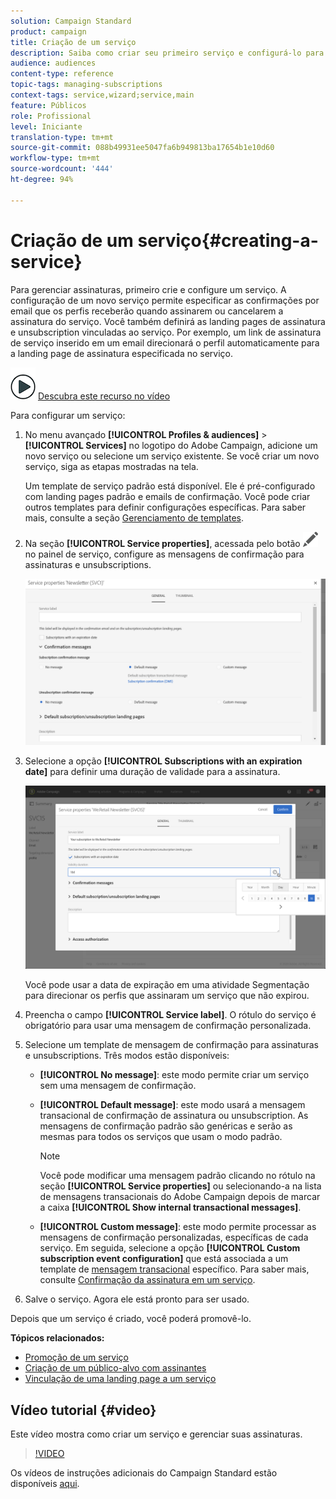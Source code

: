 ```yaml
---
solution: Campaign Standard
product: campaign
title: Criação de um serviço
description: Saiba como criar seu primeiro serviço e configurá-lo para enviar confirmações por email aos assinantes.
audience: audiences
content-type: reference
topic-tags: managing-subscriptions
context-tags: service,wizard;service,main
feature: Públicos
role: Profissional
level: Iniciante
translation-type: tm+mt
source-git-commit: 088b49931ee5047fa6b949813ba17654b1e10d60
workflow-type: tm+mt
source-wordcount: '444'
ht-degree: 94%

---
```



# Criação de um serviço{#creating-a-service}

Para gerenciar assinaturas, primeiro crie e configure um serviço. A configuração de um novo serviço permite especificar as confirmações por email que os perfis receberão quando assinarem ou cancelarem a assinatura do serviço. Você também definirá as landing pages de assinatura e unsubscription vinculadas ao serviço. Por exemplo, um link de assinatura de serviço inserido em um email direcionará o perfil automaticamente para a landing page de assinatura especificada no serviço.

![](assets/do-not-localize/how-to-video.png) [Descubra este recurso no vídeo](#video)

Para configurar um serviço:

1. No menu avançado **[!UICONTROL Profiles & audiences]** > **[!UICONTROL Services]** no logotipo do Adobe Campaign, adicione um novo serviço ou selecione um serviço existente. Se você criar um novo serviço, siga as etapas mostradas na tela.

   Um template de serviço padrão está disponível. Ele é pré-configurado com landing pages padrão e emails de confirmação. Você pode criar outros templates para definir configurações específicas. Para saber mais, consulte a seção [Gerenciamento de templates](../../start/using/marketing-activity-templates.md).

1. Na seção **[!UICONTROL Service properties]**, acessada pelo botão ![](assets/edit_darkgrey-24px.png) no painel de serviço, configure as mensagens de confirmação para assinaturas e unsubscriptions.

   ![](assets/lp_service_parameters.png)

1. Selecione a opção **[!UICONTROL Subscriptions with an expiration date]** para definir uma duração de validade para a assinatura.

   ![](assets/lp_service_expiration.png)

   Você pode usar a data de expiração em uma atividade Segmentação para direcionar os perfis que assinaram um serviço que não expirou.

1. Preencha o campo **[!UICONTROL Service label]**. O rótulo do serviço é obrigatório para usar uma mensagem de confirmação personalizada.

1. Selecione um template de mensagem de confirmação para assinaturas e unsubscriptions. Três modos estão disponíveis:

   * **[!UICONTROL No message]**: este modo permite criar um serviço sem uma mensagem de confirmação.
   * **[!UICONTROL Default message]**: este modo usará a mensagem transacional de confirmação de assinatura ou unsubscription. As mensagens de confirmação padrão são genéricas e serão as mesmas para todos os serviços que usam o modo padrão.

      >[!NOTE]
      >
      >Você pode modificar uma mensagem padrão clicando no rótulo na seção **[!UICONTROL Service properties]** ou selecionando-a na lista de mensagens transacionais do Adobe Campaign depois de marcar a caixa **[!UICONTROL Show internal transactional messages]**.

   * **[!UICONTROL Custom message]**: este modo permite processar as mensagens de confirmação personalizadas, específicas de cada serviço. Em seguida, selecione a opção **[!UICONTROL Custom subscription event configuration]** que está associada a um template de [mensagem transacional](../../channels/using/getting-started-with-transactional-msg.md) específico. Para saber mais, consulte [Confirmação da assinatura em um serviço](../../audiences/using/confirming-subscription-to-a-service.md).

1. Salve o serviço. Agora ele está pronto para ser usado.

Depois que um serviço é criado, você poderá promovê-lo.

**Tópicos relacionados:**

* [Promoção de um serviço](../../audiences/using/promoting-a-service.md)
* [Criação de um público-alvo com assinantes](../../audiences/using/creating-audiences.md#creating-list-audiences)
* [Vinculação de uma landing page a um serviço](../../channels/using/configuring-landing-page.md#linking-a-landing-page-to-a-service)

## Vídeo tutorial {#video}

Este vídeo mostra como criar um serviço e gerenciar suas assinaturas.

>[!VIDEO](https://video.tv.adobe.com/v/24673?quality=12)

Os vídeos de instruções adicionais do Campaign Standard estão disponíveis [aqui](https://experienceleague.adobe.com/docs/campaign-standard-learn/tutorials/overview.html?lang=pt-BR).
